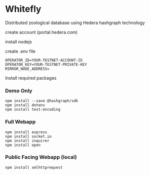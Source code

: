 # Whitefly #
Distributed zoological database using Hedera hashgraph technology

create account (portal.hedera.com)


install nodejs


create .env file
  ```
  OPERATOR_ID=YOUR-TESTNET-ACCOUNT-ID
  OPERATOR_KEY=YOUR-TESTNET-PRIVATE-KEY
  MIRROR_NODE_ADDRESS=
  ```
  
  
Install required packages 
  ### Demo Only ###
  ```
  npm install --save @hashgraph/sdk
  npm install dotenv
  npm install text-encoding
  ```
  ### Full Webapp ###
  ```
  npm install express
  npm install socket.io
  npm install inquirer
  npm install open
  ```
  ### Public Facing Webapp (local) ###
  ```
  npm install xmlhttprequest
  ```
